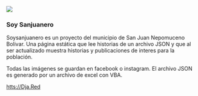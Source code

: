 ![](https://i.imgur.com/iAsv8NK.jpg)

### Soy Sanjuanero

Soysanjuanero es un proyecto del municipio de San Juan Nepomuceno Bolivar. 
Una página estática que lee historias de un archivo JSON y que  al ser actualizado muestra historias y publicaciones de interes para la población.

Todas las imágenes se guardan en facebook o instagram.
El archivo JSON es generado por un archivo de excel con VBA.

[htts://Dja.Red](https://dja.red/#)


